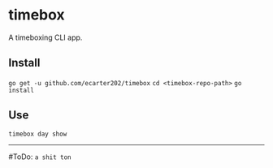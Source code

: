 # timebox
A timeboxing CLI app.

## Install
`go get -u github.com/ecarter202/timebox`
`cd <timebox-repo-path>`
`go install`

## Use
`timebox day show`

-----------------------------------------
#ToDo:
`a shit ton`
